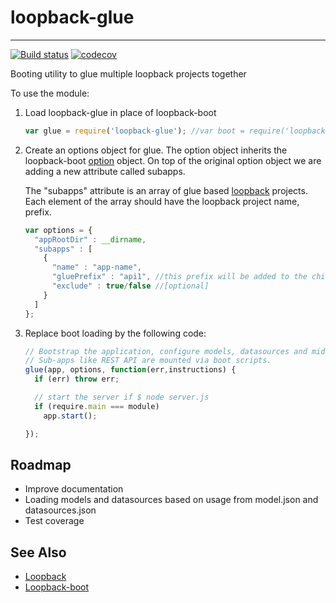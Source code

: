 # loopback-glue
----------------

 [![Build status](https://api.travis-ci.org/yantrashala/loopback-glue.svg?branch=v1.0.0)](https://api.travis-ci.org/yantrashala/loopback-glue.svg?branch=v1.0.0) [![codecov](https://codecov.io/gh/yantrashala/loopback-glue/branch/v1.0.0/graph/badge.svg)](https://codecov.io/gh/yantrashala/loopback-glue)

Booting utility to glue multiple loopback projects together

To use the module:

1. Load loopback-glue in place of loopback-boot

    ```js
    var glue = require('loopback-glue'); //var boot = require('loopback-boot');
    ```

2. Create an options object for glue. The option object inherits the loopback-boot [option][Option] object. On top of the original option object we are adding a new attribute called subapps.

    The "subapps" attribute is an array of glue based [loopback] projects. Each element of the array should have the loopback project name, prefix.

    ```js
    var options = {
      "appRootDir" : __dirname,
      "subapps" : [
        {
          "name" : "app-name",
          "gluePrefix" : "api1", //this prefix will be added to the childApp Url's
          "exclude" : true/false //[optional]
        }
      ]
    };
    ```

3. Replace boot loading by the following code:

    ```javascript
    // Bootstrap the application, configure models, datasources and middleware.
    // Sub-apps like REST API are mounted via boot scripts.
    glue(app, options, function(err,instructions) {
      if (err) throw err;

      // start the server if $ node server.js
      if (require.main === module)
        app.start();

    });
    ```


 Roadmap
 --------------------------
 - Improve documentation
 - Loading models and datasources based on usage from model.json and datasources.json
 - Test coverage

 See Also
 --------------------------

 - [Loopback][loopback]
 - [Loopback-boot][loopback-boot]

 [option]: https://apidocs.strongloop.com/loopback-boot/
 [loopback-boot]: https://apidocs.strongloop.com/loopback-boot/
 [loopback]: http://loopback.io
